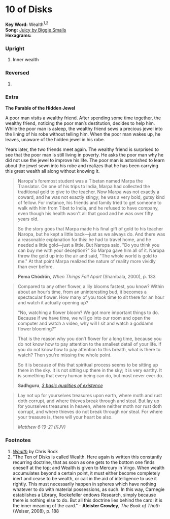 # 10 of Disks

**Key Word:** Wealth<sup>1,2</sup>  
**Song:** [Juicy by Biggie Smalls](https://www.youtube.com/watch?v=_JZom_gVfuw)  
**Hexagrams:** 



### Upright

1) Inner wealth



### Reversed

1) 



### Extra

**The Parable of the Hidden Jewel**

A poor man visits a wealthy friend. After spending some time together, the wealthy friend, noticing the poor man’s destitution, decides to help him. While the poor man is asleep, the wealthy friend sews a precious jewel into the lining of his robe without telling him. When the poor man wakes up, he leaves, unaware of the hidden jewel in his robe.

Years later, the two friends meet again. The wealthy friend is surprised to see that the poor man is still living in poverty. He asks the poor man why he did not use the jewel to improve his life. The poor man is astonished to learn about the jewel sewn into his robe and realizes that he has been carrying this great wealth all along without knowing it.

>Naropa's foremost student was a Tibetan named Marpa the Translator. On one of his trips to India, Marpa had collected the traditional gold to give to the teacher. Now Marpa was not exactly a coward, and he was not exactly stingy; he was a very bold, gutsy kind of fellow. For instance, his friends and family tried to get someone to walk with him from Tibet to India, and he refused to have company, even though his health wasn't all that good and he was over fifty years old. 
>
>So the story goes that Marpa made his final gift of gold to his teacher Naropa, but he kept a little back—just as we always do. And there was a reasonable explanation for this: he had to travel home, and he needed a little gold—just a little. But Naropa said, "Do you think you can buy me with your deception?" So Marpa gave him all of it. Naropa threw the gold up into the air and said, "The whole world is gold to me." At that point Marpa realized the nature of reality more vividly than ever before.
>
>**Pema Chödrön**, *When Things Fall Apart* (Shambala, 2000), p. 133

>Compared to any other flower, a lily blooms fastest, you know? Within about an hour’s time, from an uninteresting bud, it becomes a spectacular flower. How many of you took time to sit there for an hour and watch it actually opening up?
>
>"No, watching a flower bloom? We got more important things to do. Because if we have time, we will go into our room and open the computer and watch a video, why will I sit and watch a goddamn flower blooming?"
>
>That is the reason why you don’t flower for a long time, because you do not know how to pay attention to the smallest detail of your life. If you do not know how to pay attention to this breath, what is there to watch? Then you're missing the whole point.
>
>So it is because of this that spiritual process seems to be sitting up there in the sky. It is not sitting up there in the sky; it is very earthy. It is something that every human being can do, but most never ever do.
>
>**Sadhguru**, [*3 basic qualities of existence*](https://www.youtube.com/watch?v=MsklzXQN27M)

>Lay not up for yourselves treasures upon earth, where moth and rust doth corrupt, and where thieves break through and steal. But lay up for yourselves treasures in heaven, where neither moth nor rust doth corrupt, and where thieves do not break through nor steal. For where your treasure is, there will your heart be also.
>
>*Matthew 6:19-21 (KJV)*



### Footnotes

1. [*Wealth*](https://www.youtube.com/watch?v=bZWeFtgEAEk) by Chris Rock
2. "The Ten of Disks is called Wealth. Here again is written this constantly recurring doctrine, that as soon as one gets to the bottom one finds oneself at the top; and Wealth is given to Mercury in Virgo. When wealth accumulates beyond a certain point, it must either become completely inert and cease to be wealth, or call in the aid of intelligence to use it rightly. This must necessarily happen in spheres which have nothing whatever to do with material possessions, as such. In this way, Carnegie establishes a Library, Rockefeller endows Research, simply because there is nothing else to do. But all this doctrine lies behind the card; it is the inner meaning of the card." - **Aleister Crowley**, *The Book of Thoth* (Weiser, 2008), p. 188


